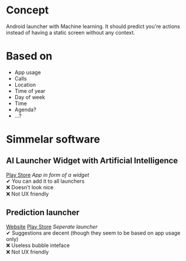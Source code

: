 # Concept
Android launcher with Machine learning. It should predict you're actions instead of having a static screen without any context.

# Based on
- App usage
- Calls
- Location
- Time of year
- Day of week
- Time
- Agenda?
- ...?


# Simmelar software
## AI Launcher Widget with Artificial Intelligence
[Play Store](https://play.google.com/store/apps/details?id=com.kapron.ap.contextl&hl=en_US)
_App in form of a widget_  
✔ You can add it to all launchers  
❌ Doesn't look nice  
❌ Not UX friendly  

## Prediction launcher
[Website](https://www.stetel.com/innovation_technology/machine_learning/prediction_launcher/)
[Play Store](https://play.google.com/store/apps/details?id=com.stetel.launcher3&hl=en)
_Seperate launcher_  
✔ Suggestions are decent (though they seem to be based on app usage only)  
❌ Useless bubble inteface  
❌ Not UX friendly  

